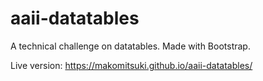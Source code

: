 # aaii-datatables
A technical challenge on datatables. Made with Bootstrap.

Live version: https://makomitsuki.github.io/aaii-datatables/
